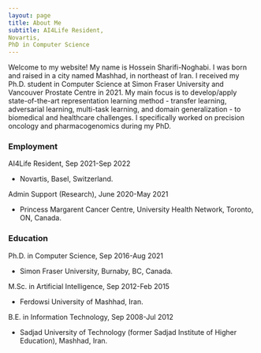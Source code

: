 ```yaml
---
layout: page
title: About Me
subtitle: AI4Life Resident, 
Novartis, 
PhD in Computer Science
---
```

Welcome to my website!
My name is Hossein Sharifi-Noghabi. I was born and raised in a city named Mashhad, in northeast of Iran. I received my Ph.D. student in Computer Science at Simon Fraser University and Vancouver Prostate Centre in 2021. My main focus is to develop/apply state-of-the-art representation learning method - transfer learning, adversarial learning, multi-task learning, and domain generalization - to biomedical and healthcare challenges. I specifically worked on precision oncology and pharmacogenomics during my PhD. 

### Employment 

AI4Life Resident, Sep 2021-Sep 2022
  - Novartis, Basel, Switzerland.  

Admin Support (Research), June 2020-May 2021 
  - Princess Margarent Cancer Centre, University Health Network, Toronto, ON, Canada. 

### Education 

Ph.D. in Computer Science, Sep 2016-Aug 2021
  - Simon Fraser University, Burnaby, BC, Canada. 

M.Sc. in Artificial Intelligence, Sep 2012-Feb 2015
  - Ferdowsi University of Mashhad, Iran. 

B.E. in Information Technology, Sep 2008-Jul 2012 
  - Sadjad University of Technology (former Sadjad Institute of Higher Education), Mashhad, Iran.
